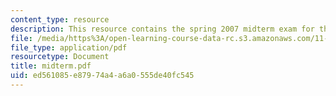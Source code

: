 ```yaml
---
content_type: resource
description: This resource contains the spring 2007 midterm exam for the course.
file: /media/https%3A/open-learning-course-data-rc.s3.amazonaws.com/11-126j-economics-of-education-spring-2007/ed561085e87974a4a6a0555de40fc545_midterm.pdf
file_type: application/pdf
resourcetype: Document
title: midterm.pdf
uid: ed561085-e879-74a4-a6a0-555de40fc545
---
```

